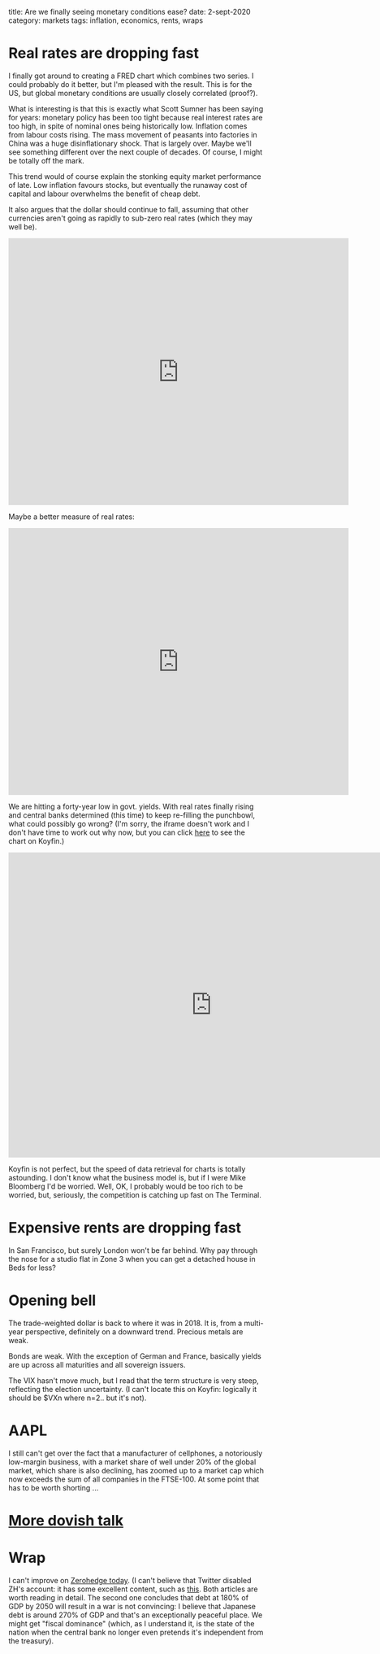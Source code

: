 title: Are we finally seeing monetary conditions ease?
date: 2-sept-2020
category: markets
tags: inflation, economics, rents, wraps

# Real rates are dropping fast

I finally got around to creating a FRED chart which combines two series. I could probably do it better, but I'm pleased with the result. This is for the US, but global monetary conditions are usually closely correlated (proof?).

What is interesting is that this is exactly what Scott Sumner has been saying for years: monetary policy has been too tight because real interest rates are too high, in spite of nominal ones being historically low.
Inflation comes from labour costs rising. The mass movement of peasants into factories in China was a huge disinflationary shock. That is largely over. Maybe we'll see something different over the next couple of decades.
Of course, I might be totally off the mark.

This trend would of course explain the stonking equity market performance of late. Low inflation favours stocks, but eventually the runaway cost of capital and labour overwhelms the benefit of cheap debt.

It also argues that the dollar should continue to fall, assuming that other currencies aren't going as rapidly to sub-zero real rates (which they may well be). 

<iframe src="https://fred.stlouisfed.org/graph/graph-landing.php?g=v5Yp&width=670&height=475" scrolling="no" frameborder="0"style="overflow:hidden; width:670px; height:525px;" allowTransparency="true" loading="lazy"></iframe>

Maybe a better measure of real rates:

<iframe src="https://fred.stlouisfed.org/graph/graph-landing.php?g=v7gC&width=670&height=475" scrolling="no" frameborder="0"style="overflow:hidden; width:670px; height:525px;" allowTransparency="true" loading="lazy"></iframe>

We are hitting a forty-year low in govt. yields. With real rates finally rising and central banks determined (this time) to keep re-filling the punchbowl, what could possibly go wrong? (I'm sorry, the iframe doesn't work and I don't have time to work out why now, but you can click [here](https://koyfin.com/s/BD9coEixYp) to see the chart on Koyfin.)

<iframe width="800" height="600	" src="https://koyfin.com/share/godLhr4xNY/simple" frameBorder="0"></iframe>

Koyfin is not perfect, but the speed of data retrieval for charts is totally astounding.
I don't know what the business model is, but if I were Mike Bloomberg I'd be worried. Well, OK, I probably would be too rich to be worried, but, seriously, the competition is catching up fast on The Terminal.

# Expensive rents are dropping fast

In San Francisco, but surely London won't be far behind. Why pay through the nose for a studio flat in Zone 3 when you can get a detached house in Beds for less?

# Opening bell

The trade-weighted dollar is back to where it was in 2018. 
It is, from a multi-year perspective, definitely on a downward trend.
Precious metals are weak.

Bonds are weak. With the exception of German and France, basically yields are up across all maturities and all sovereign issuers.

The VIX hasn't move much, but I read that the term structure is very steep, reflecting the election uncertainty.
(I can't locate this on Koyfin: logically it should be $VXn where n=2.. but it's not).

# AAPL

I still can't get over the fact that a manufacturer of cellphones, a notoriously low-margin business, with a market share of well under 20% of the global market, which share is also declining, has zoomed up to a market cap which now exceeds the sum of all companies in the FTSE-100. At some point that has to be worth shorting ...

# [More dovish talk](https://finance.yahoo.com/news/federal-reserve-we-got-it-wrong-on-postcrisis-rate-hikes-201428730.html)

# Wrap

I can't improve on [Zerohedge today](https://www.zerohedge.com/markets/sp-reaches-critical-resistance-valuation-record-high-liquidity-crashes).
(I can't believe that Twitter disabled ZH's account: it has some excellent content, such as [this](https://www.zerohedge.com/economics/cbo-projects-us-debt-will-hit-record-107-gdp-2023-and-then-explode).
Both articles are worth reading in detail. The second one concludes that debt at 180% of GDP by 2050 will result in a war is not convincing: I believe that Japanese debt is around 270% of GDP and that's an exceptionally peaceful place. We might get "fiscal dominance" (which, as I understand it, is the state of the nation when the central bank no longer even pretends it's independent from the treasury).



